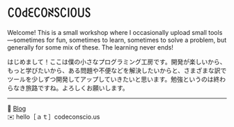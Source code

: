 # ꉔꄲ꒯ꏂꉔꄲꋊꇙꉔ꒐ꄲ꒤ꇙ

Welcome! This is a small workshop where I occasionally upload small tools—sometimes for fun, sometimes to learn, sometimes to solve a problem, but generally for some mix of these. The learning never ends!

はじめまして！ここは僕の小さなプログラミング工房です。開発が楽しいから、もっと学びたいから、ある問題や不便などを解決したいからと、さまざまな訳でツールを少しずつ開発してアップしていきたいと思います。勉強というのは終わらなき旅路ですね。よろしくお願いします。

---

🔗 [Blog](https://codeconscious.github.io/) <br> ✉️ hello［ａｔ］codeconscio.us
